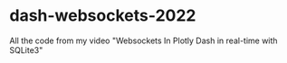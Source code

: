# dash-websockets-2022
All the code from my video "Websockets In Plotly Dash in real-time with SQLite3"
